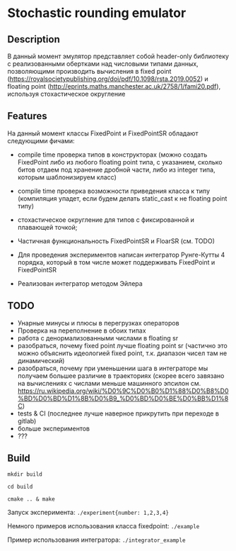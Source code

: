 # Stochastic rounding emulator

## Description

В данный момент эмулятор представляет собой header-only библиотеку с реализованными обертками над числовыми типами данных, позволяющими производить вычисления в 
fixed point (https://royalsocietypublishing.org/doi/pdf/10.1098/rsta.2019.0052) и floating point (http://eprints.maths.manchester.ac.uk/2758/1/fami20.pdf), используя стохастическое округление

## Features

На данный момент классы FixedPoint и FixedPointSR обладают следующими фичами:

- compile time проверка типов в конструкторах (можно создать FixedPoint либо из любого floating point типа, с указанием, сколько битов отдаем под хранение дробной части, либо из integer типа, которым шаблонизируем класс)

- compile time проверка возможности приведения класса к типу (компиляция упадет, если будем делать static_cast к не floating point типу)

- стохастическое округление для типов с фиксированной и плавающей точкой;

- Частичная функциональность FixedPointSR и FloarSR (см. TODO)

- Для проведения экспериментов написан интегратор Рунге-Кутты 4 порядка, который в том числе может поддерживать FixedPoint и FixedPointSR

- Реализован интегратор методом Эйлера

## TODO

- Унарные минусы и плюсы в перегрузках операторов
- Проверка на переполнение в обоих типах
- работа с денормализованными числами в floating sr
- разобраться, почему fixed point лучше floating point sr (частично это можно объяснить идеологией fixed point, т.к. диапазон чисел там не динамический)
- разобраться, почему при уменьшении шага в интеграторе мы получаем большее различие в траекториях (скорее всего завязано на вычислениях с числами меньше машинного эпсилон см. https://ru.wikipedia.org/wiki/%D0%9C%D0%B0%D1%88%D0%B8%D0%BD%D0%BD%D1%8B%D0%B9_%D0%BD%D0%BE%D0%BB%D1%8C)
- tests & CI (последнее лучше наверное прикрутить при переходе в gitlab)
- больше экспериментов
- ???

## Build
`mkdir build` 

`cd build` 

`cmake .. & make`

Запуск эксперимента:
`./experiment{number: 1,2,3,4}`

Немного примеров использования класса fixedpoint:
`./example`

Пример использования интегратора:
`./integrator_example`
